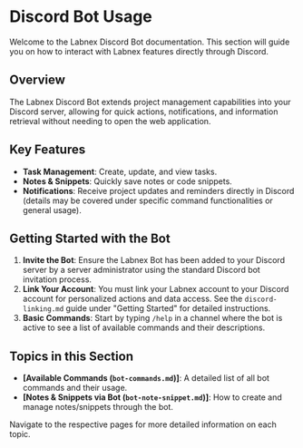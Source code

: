 # Discord Bot Usage

Welcome to the Labnex Discord Bot documentation. This section will guide you on how to interact with Labnex features directly through Discord.

## Overview

The Labnex Discord Bot extends project management capabilities into your Discord server, allowing for quick actions, notifications, and information retrieval without needing to open the web application.

## Key Features

-   **Task Management**: Create, update, and view tasks.
-   **Notes & Snippets**: Quickly save notes or code snippets.
-   **Notifications**: Receive project updates and reminders directly in Discord (details may be covered under specific command functionalities or general usage).

## Getting Started with the Bot

1.  **Invite the Bot**: Ensure the Labnex Bot has been added to your Discord server by a server administrator using the standard Discord bot invitation process.
2.  **Link Your Account**: You must link your Labnex account to your Discord account for personalized actions and data access. See the `discord-linking.md` guide under "Getting Started" for detailed instructions.
3.  **Basic Commands**: Start by typing `/help` in a channel where the bot is active to see a list of available commands and their descriptions.

## Topics in this Section

-   **[Available Commands (`bot-commands.md`)]**: A detailed list of all bot commands and their usage.
-   **[Notes & Snippets via Bot (`bot-note-snippet.md`)]**: How to create and manage notes/snippets through the bot.

Navigate to the respective pages for more detailed information on each topic. 